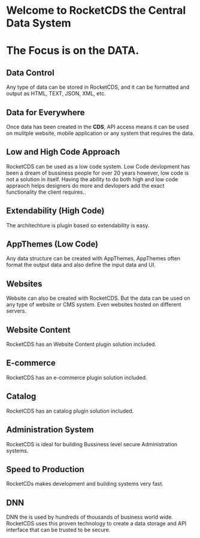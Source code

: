 # Welcome to RocketCDS the **C**entral **D**ata **S**ystem
# The Focus is on the **DATA**.

## Data Control 
Any type of data can be stored in RocketCDS, and it can be formatted and output as HTML, TEXT, JSON, XML, etc. 

## Data for Everywhere

Once data has been created in the **CDS**, API access means it can be used on mulitple website, mobile application or any system that requires the data.

## Low and High Code Approach
RocketCDS can be used as a low code system.  Low Code devlopment has been a dream of bussiness people for over 20 years however, low code is not a solution in itself.  Having  the ability to do both high and low code appraoch helps designers do more and devlopers add the exact functionality the client requires.. 

## Extendability (High Code)

The architechture is plugin based so extendability is easy.  

## AppThemes (Low Code)

Any data structure can be created with AppThemes, AppThemes often format the output data and also define the input data and UI.

## Websites

Website can also be created with RocketCDS. But the data can be used on any type of website or CMS system.  Even websites hosted on different servers.

## Website Content
RocketCDS has an Website Content plugin solution included.

## E-commerce
RocketCDS has an e-commerce plugin solution included.

## Catalog
RocketCDS has an catalog plugin solution included.

## Administration System
RocketCDS is ideal for building Bussiness level secure Administration systems. 

## Speed to Production
RocketCDs makes development and building systems very fast. 

## DNN
DNN the is used by hundreds of thousands of business world wide.  RocketCDS uses this proven technology to create a data storage and API interface that can be trusted to be secure.

